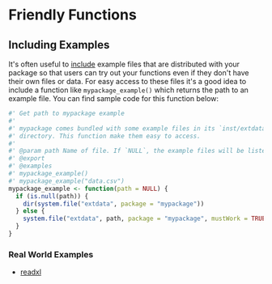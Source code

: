# Friendly Functions

## Including Examples

It's often useful to [include](http://r-pkgs.had.co.nz/inst.html) example files
that are distributed with your package so that users can try out your functions
even if they don't have their own files or data. For easy access to these files
it's a good idea to include a function like `mypackage_example()` which returns
the path to an example file. You can find sample code for this function below:


```r
#' Get path to mypackage example
#'
#' mypackage comes bundled with some example files in its `inst/extdata`
#' directory. This function make them easy to access.
#'
#' @param path Name of file. If `NULL`, the example files will be listed.
#' @export
#' @examples
#' mypackage_example()
#' mypackage_example("data.csv")
mypackage_example <- function(path = NULL) {
  if (is.null(path)) {
    dir(system.file("extdata", package = "mypackage"))
  } else {
    system.file("extdata", path, package = "mypackage", mustWork = TRUE)
  }
}
```

### Real World Examples

- [readxl](https://github.com/tidyverse/readxl/blob/master/R/example.R)
